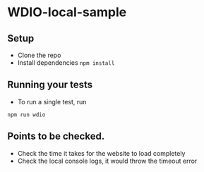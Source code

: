 # WDIO-local-sample

## Setup
* Clone the repo
* Install dependencies `npm install`

## Running your tests
- To run a single test, run <br>

`npm run wdio`

## Points to be checked.

- Check the time it takes for the website to load completely<br>
- Check the local console logs, it would throw the timeout error
